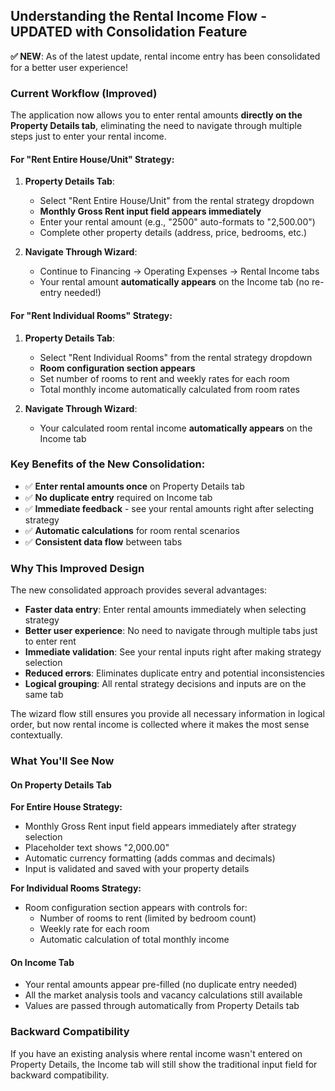 ## Understanding the Rental Income Flow - **UPDATED with Consolidation Feature**

**✅ NEW**: As of the latest update, rental income entry has been consolidated for a better user experience!

### Current Workflow (Improved)
The application now allows you to enter rental amounts **directly on the Property Details tab**, eliminating the need to navigate through multiple steps just to enter your rental income.

#### For "Rent Entire House/Unit" Strategy:
1. **Property Details Tab**: 
   - Select "Rent Entire House/Unit" from the rental strategy dropdown
   - **Monthly Gross Rent input field appears immediately** 
   - Enter your rental amount (e.g., "2500" auto-formats to "2,500.00")
   - Complete other property details (address, price, bedrooms, etc.)

2. **Navigate Through Wizard**: 
   - Continue to Financing → Operating Expenses → Rental Income tabs
   - Your rental amount **automatically appears** on the Income tab (no re-entry needed!)

#### For "Rent Individual Rooms" Strategy:
1. **Property Details Tab**:
   - Select "Rent Individual Rooms" from the rental strategy dropdown
   - **Room configuration section appears**
   - Set number of rooms to rent and weekly rates for each room
   - Total monthly income automatically calculated from room rates

2. **Navigate Through Wizard**:
   - Your calculated room rental income **automatically appears** on the Income tab

### Key Benefits of the New Consolidation:
- ✅ **Enter rental amounts once** on Property Details tab
- ✅ **No duplicate entry** required on Income tab  
- ✅ **Immediate feedback** - see your rental amounts right after selecting strategy
- ✅ **Automatic calculations** for room rental scenarios
- ✅ **Consistent data flow** between tabs

### Why This Improved Design

The new consolidated approach provides several advantages:

- **Faster data entry**: Enter rental amounts immediately when selecting strategy
- **Better user experience**: No need to navigate through multiple tabs just to enter rent
- **Immediate validation**: See your rental inputs right after making strategy selection
- **Reduced errors**: Eliminates duplicate entry and potential inconsistencies
- **Logical grouping**: All rental strategy decisions and inputs are on the same tab

The wizard flow still ensures you provide all necessary information in logical order, but now rental income is collected where it makes the most sense contextually.

### What You'll See Now

#### On Property Details Tab
**For Entire House Strategy:**
- Monthly Gross Rent input field appears immediately after strategy selection
- Placeholder text shows "2,000.00"
- Automatic currency formatting (adds commas and decimals)
- Input is validated and saved with your property details

**For Individual Rooms Strategy:**
- Room configuration section appears with controls for:
  - Number of rooms to rent (limited by bedroom count)
  - Weekly rate for each room
  - Automatic calculation of total monthly income

#### On Income Tab
- Your rental amounts appear pre-filled (no duplicate entry needed)
- All the market analysis tools and vacancy calculations still available
- Values are passed through automatically from Property Details tab

### Backward Compatibility

If you have an existing analysis where rental income wasn't entered on Property Details, the Income tab will still show the traditional input field for backward compatibility.
